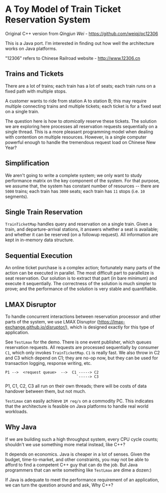# A Toy Model of Train Ticket Reservation System

Original C++ version from *Qingjun Wei* - https://github.com/weiqj/pc12306

This is a Java port. I'm interested in finding out how well the architecture works on Java platforms.

"12306" refers to Chinese Railroad website - http://www.12306.cn


## Trains and Tickets

There are a lot of trains; each train has a lot of seats;
each train runs on a fixed path with multiple stops.

A customer wants to ride from station A to station B;
this may require multiple connecting trains and multiple tickets;
each ticket is for a fixed seat on a single train.

The question here is how to *atomically* reserve these tickets.
The solution we are exploring here processes all reservation requests sequentially on a single thread.
This is a more pleasant programming model when dealing with contention on multiple resources.
However, is a single computer powerful enough to handle the tremendous request load on Chinese New Year?


## Simplification

We aren't going to write a complete system; we only want to study performance matrix on the key component
of the system. For that purpose, we assume that, the system has constant number of resources --
there are `5000` trains; each train has `3000` seats; each train has `11` stops (i.e. `10` segments).


## Single Train Reservation

`TrainTicketMap` handles query and reservation on a single train.
Given a train, and departure-arrival stations,
it answers whether a seat is available; and whether it can be reserved (on a followup request).
All information are kept in in-memory data structure.


## Sequential Execution

An online ticket purchase is a complex action; fortunately many parts of the action can be executed in parallel.
The most difficult part to parallelize is seat reservation. Our solution is to extract that part (in bare minimum)
and execute it sequentially. The correctness of the solution is much simpler to prove; and the performance of
the solution is very stable and quantifiable.


## LMAX Disruptor

To handle concurrent interactions between reservation processor and other parts of the system,
we use LMAX Disruptor (https://lmax-exchange.github.io/disruptor/),
which is designed exactly for this type of application.

See `TestLmax` for the demo. There is one event publisher, which queues reservation requests.
All requests are processed sequentially by consumer `C1`, which only invokes `TrainTicketMap`.
`C1` is really fast.
We also throw in C2 and C3 which depend on C1; they are no-op now, but they can be used for
transaction logging, response writing, etc.

    P1 -->  <request queue>  -->  C1 -----> C2
                                    `-----> C3

P1, C1, C2, C3 all run on their own threads; there will be costs of data handover between them, but not much.

`TestLmax` can easily achieve `1M req/s` on a commodity PC.
This indicates that the architecture is feasible on Java platforms to handle real world workloads.



## Why Java

If we are building such a high throughput system, every CPU cycle counts;
shouldn't we use something more metal instead, like C++?

It depends on economics. Java is cheaper in a lot of senses.
Given the budget, time-to-market, and other constraints,
you may not be able to afford to find a competent C++ guy that can do the job.
But Java programmers that can write something like `TestLmax` are dime a dozen:)

If Java is adequate to meet the performance requirement of an application,
we can turn the question around and ask, Why C++?

